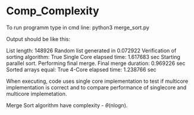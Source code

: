 # Comp_Complexity

To run programm type in cmd line:
python3 merge_sort.py 

Output should be like this:

List length: 148926
Random list generated in 0.072922
Verification of sorting algorithm: True
Single Core elapsed time: 1.617683 sec
Starting parallel sort.
Performing final merge.
Final merge duration: 0.969226 sec
Sorted arrays equal: True
4-Core elapsed time: 1.238766 sec

When executing, code uses single core implementation to test if multicore implementation is correct and to compare performance of singlecore and multicore implemetation.

Merge Sort algorithm have complexity - $\theta$(nlogn).
